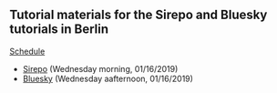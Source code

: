 ## Tutorial materials for the Sirepo and Bluesky tutorials in Berlin

[Schedule](https://indico.helmholtz-berlin.de/conferenceTimeTable.py?confId=11#20190116)

- [Sirepo](Sirepo.md) (Wednesday morning, 01/16/2019)
- [Bluesky](https://github.com/mrakitin/Berlin-2019-bluesky-tutorial) (Wednesday aafternoon, 01/16/2019)
